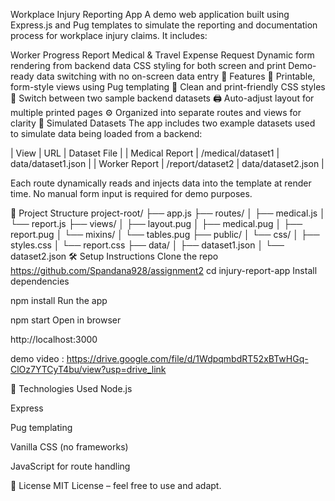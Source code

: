Workplace Injury Reporting App
A demo web application built using Express.js and Pug templates to simulate the reporting and documentation process for workplace injury claims. It includes:

Worker Progress Report
Medical & Travel Expense Request
Dynamic form rendering from backend data
CSS styling for both screen and print
Demo-ready data switching with no on-screen data entry
🚀 Features
📄 Printable, form-style views using Pug templating
💅 Clean and print-friendly CSS styles
🔁 Switch between two sample backend datasets
🖨️ Auto-adjust layout for multiple printed pages
⚙️ Organized into separate routes and views for clarity
🧪 Simulated Datasets
The app includes two example datasets used to simulate data being loaded from a backend:

| View | URL | Dataset File | | Medical Report | /medical/dataset1 | data/dataset1.json | | Worker Report | /report/dataset2 | data/dataset2.json |

Each route dynamically reads and injects data into the template at render time. No manual form input is required for demo purposes.

📁 Project Structure
project-root/ ├── app.js ├── routes/ │ ├── medical.js │ └── report.js ├── views/ │ ├── layout.pug │ ├── medical.pug │ ├── report.pug │ └── mixins/ │ └── tables.pug ├── public/ │ └── css/ │ ├── styles.css │ └── report.css ├── data/ │ ├── dataset1.json │ └── dataset2.json
🛠️ Setup Instructions
Clone the repo
https://github.com/Spandana928/assignment2
cd injury-report-app
Install dependencies

npm install
Run the app

npm start
Open in browser

http://localhost:3000



demo video : https://drive.google.com/file/d/1WdpqmbdRT52xBTwHGq-ClOz7YTCyT4bu/view?usp=drive_link

🧰 Technologies Used
Node.js

Express

Pug templating

Vanilla CSS (no frameworks)

JavaScript for route handling

📄 License
MIT License – feel free to use and adapt.

